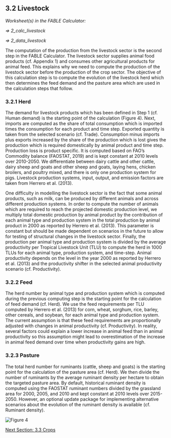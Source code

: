 ## 3.2 Livestock

_Worksheet(s) in the FABLE Calculator:_

_⇒ 2_calc_livestock_

_⇒ 2_data_livestock_

The computation of the production from the livestock sector is the second step in the FABLE Calculator. The livestock sector supplies animal food products (cf. Appendix 1) and consumes other agricultural products for animal feed. This explains why we need to compute the production of the livestock sector before the production of the crop sector. The objective of this calculation step is to compute the evolution of the livestock herd which then determines the feed demand and the pasture area which are used in the calculation steps that follow.

### 3.2.1 Herd

The demand for livestock products which has been defined in Step 1 (cf. Human demand) is the starting point of the calculation (Figure 4). Next, imports are computed as the share of total consumption which is imported times the consumption for each product and time step. Exported quantity is taken from the selected scenario (cf. Trade). Consumption minus imports plus exports increased by the share of the production which is lost gives the production which is required domestically by animal product and time step. Production loss is product specific. It is computed based on FAO’s Commodity balance (FAOSTAT, 2019) and is kept constant at 2010 levels over 2010-2050. We differentiate between dairy cattle and other cattle, dairy sheep and goats and other sheep and goats, laying hens, chicken broilers, and poultry mixed, and there is only one production system for pigs. Livestock production systems, input, output, and emission factors are taken from Herrero et al. (2013).

One difficulty in modelling the livestock sector is the fact that some animal products, such as milk, can be produced by different animals and across different production systems. In order to compute the number of animals which are required to reach the projected domestic production level, we multiply total domestic production by animal product by the contribution of each animal type and production system in the total production by animal product in 2000 as reported by Herrero et al. (2013). This parameter is constant but should be made dependent on scenarios in the future to allow for testing of structural changes in the livestock sector. Finally, the production per animal type and production system is divided by the average productivity per Tropical Livestock Unit (TLU) to compute the herd in 1000 TLUs for each animal type, production system, and time-step. Animal productivity depends on the level in the year 2000 as reported by Herrero et al. (2013) and the productivity shifter in the selected animal productivity scenario (cf. Productivity).

### 3.2.2 Feed

The herd number by animal type and production system which is computed during the previous computing step is the starting point for the calculation of feed demand (cf. Herd). We use the feed requirements per TLU computed by Herrero et al. (2013) for corn, wheat, sorghum, rice, barley, other cereals, and soybean, for each animal type and production system. The current assumption is that these feed requirements are proportionally adjusted with changes in animal productivity (cf. Productivity). In reality, several factors could explain a lower increase in animal feed than in animal productivity so this assumption might lead to overestimation of the increase in animal feed demand over time when productivity gains are high.

### 3.2.3 Pasture

The total herd number for ruminants (cattle, sheep and goats) is the starting point for the calculation of the pasture area (cf. Herd). We then divide the number of ruminants by the average ruminant density per hectare to obtain the targeted pasture area. By default, historical ruminant density is computed using the FAOSTAT ruminant numbers divided by the grassland area for 2000, 2005, and 2010 and kept constant at 2010 levels over 2015-2050. However, an optional update package for implementing alternative scenarios about the evolution of the ruminant density is available (cf. Ruminant density).

![Figure 4](https://user-images.githubusercontent.com/68918893/88787853-d0670980-d194-11ea-9a0c-0b35d09fd011.png)

[Next Section: 3.3 Crops](https://github.com/FableCalculator/DocumentationWiki/wiki/3_3.-Crops)
